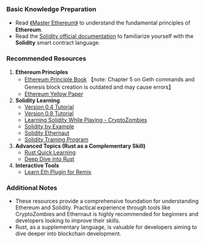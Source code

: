 ### Basic Knowledge Preparation

- Read [《Master Ethereum》](https://github.com/inoutcode/ethereum_book) to understand the fundamental principles of **Ethereum**.
- Read the [Solidity official documentation](https://docs.soliditylang.org/) to familiarize yourself with the **Solidity** smart contract language.

### Recommended Resources
1. **Ethereum Principles**
   - [Ethereum Principle Book](https://ethbook.abyteahead.com/howto.html) 【note: Chapter 5 on Geth commands and Genesis block creation is outdated and may cause errors】
   - [Ethereum Yellow Paper](https://github.com/ethereum/yellowpaper)
2. **Solidity Learning**
   - [Version 0.4 Tutorial](https://www.bilibili.com/video/BV1St411a7Pk?p=1)
   - [Version 0.8 Tutorial](https://www.bilibili.com/medialist/play/286084162?from=space&business=space_collection&business_id=296410&desc=0)
   - [Learning Solidity While Playing - CryptoZombies](https://cryptozombies.io/zh/course)
   - [Solidity by Example](https://solidity-by-example.org/)
   - [Solidity Ethernaut](https://ethernaut.openzeppelin.com/)
   - [Solidity Training Program](https://www.notion.so/Solidity-Training-Project-d1e2793ddd4a403c87e7dfe5ca1cbfc7)
3. **Advanced Topics (Rust as a Complementary Skill)**
   - [Rust Quick Learning](https://course.rs/about-book.html)
   - [Deep Dive into Rust](https://medium.com/vafion/a-deep-dive-into-rust-the-fastest-growing-programming-language-74fb4fd9aa07)
4. **Interactive Tools**
   - [Learn Eth Plugin for Remix](https://remix-learneth-plugin.readthedocs.io/en/latest/index.html)

### Additional Notes
- These resources provide a comprehensive foundation for understanding Ethereum and Solidity. Practical experience through tools like CryptoZombies and Ethernaut is highly recommended for beginners and developers looking to improve their skills.
- Rust, as a supplementary language, is valuable for developers aiming to dive deeper into blockchain development.